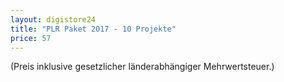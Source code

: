 ```yaml
---
layout: digistore24
title: "PLR Paket 2017 - 10 Projekte"
price: 57
---
```

(Preis inklusive gesetzlicher l&#xE4;nderabh&#xE4;ngiger Mehrwertsteuer.)